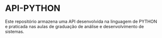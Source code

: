 # API-PYTHON


Este repositório armazena uma API desenvolvida na linguagem de PYTHON e praticada nas aulas de graduação de análise e desenvolvimento de sistemas.


